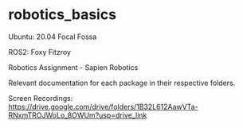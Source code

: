 # robotics_basics

Ubuntu: 20.04 Focal Fossa

ROS2: Foxy Fitzroy

Robotics Assignment - Sapien Robotics

Relevant documentation for each package in their respective folders.

Screen Recordings: https://drive.google.com/drive/folders/1B32L612AawVTa-RNxmTROJWoLo_8OWUm?usp=drive_link

